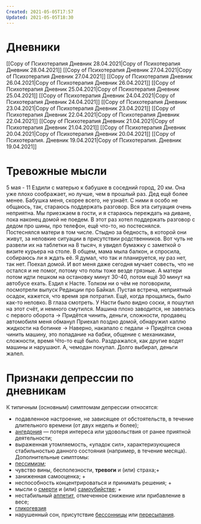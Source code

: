 ```yaml
---
Created: 2021-05-05T17:57
Updated: 2021-05-05T18:30
---
```

# Дневники
[[Copy of Психотерапия Дневник 28.04.2021|Copy of Психотерапия Дневник 28.04.2021]]
[[Copy of Психотерапия Дневник 27.04.2021|Copy of Психотерапия Дневник 27.04.2021]]
[[Copy of Психотерапия Дневник 26.04.2021|Copy of Психотерапия Дневник 26.04.2021]]
[[Copy of Психотерапия Дневник 25.04.2021|Copy of Психотерапия Дневник 25.04.2021]]
[[Copy of Психотерапия Дневник 24.04.2021|Copy of Психотерапия Дневник 24.04.2021]]
[[Copy of Психотерапия Дневник 23.04.2021|Copy of Психотерапия Дневник 23.04.2021]]
[[Copy of Психотерапия Дневник 22.04.2021|Copy of Психотерапия Дневник 22.04.2021]]
[[Copy of Психотерапия Дневник 21.04.2021|Copy of Психотерапия Дневник 21.04.2021]]
[[Copy of Психотерапия Дневник 20.04.2021|Copy of Психотерапия Дневник 20.04.2021]]
[[Copy of Психотерапия. Дневник 19.04.2021|Copy of Психотерапия. Дневник 19.04.2021]]
# Тревожные мысли
5 мая - 11
Ездили с матерью к бабушке в соседний город, 20 км. Она уже плохо соображает, но лучше, чем в прошлый раз. Дед ещё более менее. Бабушка меня, скорее всего, не узнаёт. С ними я особо не общаюсь, так, стараюсь поддержать разговор. Вся эта ситуация очень неприятна. Мы приезжаем в гости, и я стараюсь переждать на диване, пока наконец домой не поедем. В этот раз хотел поддержать разговор с дедом про шины, про телефон, ещё что-то, но постеснялся. Постеснялся матери в том числе. Стыдно за бедность, в которой они живут, за неловкие ситуации в присутствии родственников.
Вот чуть не развели их на таблетки на 8 тысяч, я увидел бумажку с заметкой о визите курьера на столе.
В общем, мама мыла балкон, и спросила, собираюсь ли я ждать её. Я думал, что так и планируется, ну раз нет, так нет. Поехал домой. И вот меня даже сегодня мучает совесть, что не остался и не помог, потому что полы тоже везде грязные. А матери потом идти пешком на остановку минут 30-40, потом ещё 30 минут на автобусе ехать.
Ездил к Насте. Толком ни о чём не поговорили, посмотрели выпуск Редакции про Байкал. Пустая встреча, неприятный осадок, кажется, что время зря потратил. Ещё, когда прощались, было как-то неловко. В глаза смотреть. У Насти было видно соски, я пошутил на этот счёт, и немного смутился.
Машина плохо заводится, не завелась с первого оборота → Придётся чинить, деньги, сложности, продавец автомобиля меня обманул
Приехал поздно домой, обнаружил каплю жидкости на ботинке → Наверно, накапало с педали → Придётся снова чинить машину, это попадание на бабки, общение с механиками, сложности, время
Что-то ещё было. Раздражался, как другие водят машины и нарушают.
А, чемодан покупал. Долго выбирал, деньги жалел.
# Признаки депрессии по дневникам
  
К типичным (основным) симптомам депрессии относятся:
- подавленное настроение, не зависящее от обстоятельств, в течение длительного времени (от двух недель и более);
- [ангедония](https://ru.wikipedia.org/wiki/%D0%90%D0%BD%D0%B3%D0%B5%D0%B4%D0%BE%D0%BD%D0%B8%D1%8F) — потеря интереса или удовольствия от ранее приятной деятельности;
- выраженная утомляемость, «упадок сил», характеризующиеся стабильностью данного состояния (например, в течение месяца).
Дополнительные симптомы:
- [пессимизм](https://ru.wikipedia.org/wiki/%D0%9F%D0%B5%D1%81%D1%81%D0%B8%D0%BC%D0%B8%D0%B7%D0%BC);
- чувство вины, бесполезности, **тревоги** и (или) страха;+
- заниженная самооценка; +
- неспособность концентрироваться и принимать решения; +
- мысли о [смерти](https://ru.wikipedia.org/wiki/%D0%A1%D0%BC%D0%B5%D1%80%D1%82%D1%8C) и (или) [самоубийстве](https://ru.wikipedia.org/wiki/%D0%A1%D0%B0%D0%BC%D0%BE%D1%83%D0%B1%D0%B8%D0%B9%D1%81%D1%82%D0%B2%D0%BE); +
- нестабильный [аппетит](https://ru.wikipedia.org/wiki/%D0%90%D0%BF%D0%BF%D0%B5%D1%82%D0%B8%D1%82), отмеченное снижение или прибавление в весе;
- [гликогевзия](https://ru.wikipedia.org/wiki/%D0%93%D0%BB%D0%B8%D0%BA%D0%BE%D0%B3%D0%B5%D0%B2%D0%B7%D0%B8%D1%8F)
- нарушенный сон, присутствие [бессонницы](https://ru.wikipedia.org/wiki/%D0%91%D0%B5%D1%81%D1%81%D0%BE%D0%BD%D0%BD%D0%B8%D1%86%D0%B0) или [пересыпания](https://ru.wikipedia.org/wiki/%D0%93%D0%B8%D0%BF%D0%B5%D1%80%D1%81%D0%BE%D0%BC%D0%BD%D0%B8%D1%8F).